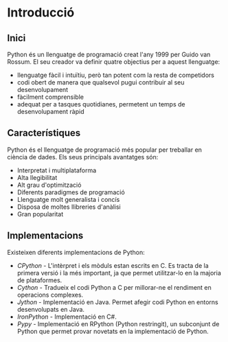 # Introducció

## Inici

Python és un llenguatge de programació creat l'any 1999 per Guido van Rossum.
El seu creador va definir quatre objectius per a aquest llenguatge:

* llenguatge fàcil i intuïtiu, però tan potent com la resta de competidors
* codi obert de manera que qualsevol pugui contribuir al seu desenvolupament
* fàcilment comprensible
* adequat per a tasques quotidianes, permetent un temps de desenvolupament ràpid

## Característiques

Python és el llenguatge de programació més popular per treballar en ciència de dades.
Els seus principals avantatges són:

* Interpretat i multiplataforma
* Alta llegibilitat
* Alt grau d'optimització
* Diferents paradigmes de programació
* Llenguatge molt generalista i concís
* Disposa de moltes llibreries d'anàlisi
* Gran popularitat

## Implementacions

Existeixen diferents implementacions de Python:

* *CPython* - L'intèrpret i els mòduls estan escrits en C. Es tracta de la primera versió i la més important, ja que permet utilitzar-lo en la majoria de plataformes.
* *Cython* - Tradueix el codi Python a C per millorar-ne el rendiment en operacions complexes.
* *Jython* - Implementació en Java. Permet afegir codi Python en entorns desenvolupats en Java.
* *IronPython* - Implementació en C#.
* *Pypy* - Implementació en RPython (Python restringit), un subconjunt de Python que permet provar novetats en la implementació de Python.